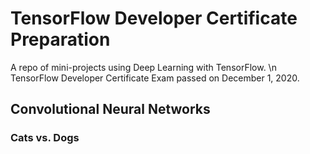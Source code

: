 # TensorFlow Developer Certificate Preparation

A repo of mini-projects using Deep Learning with TensorFlow. \n
TensorFlow Developer Certificate Exam passed on December 1, 2020.

## Convolutional Neural Networks
### Cats vs. Dogs
